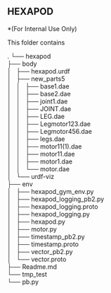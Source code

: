## HEXAPOD

*(For Internal Use Only)

This folder contains

.
└── hexapod  
    ├── body  
    │   ├── hexapod.urdf  
    │   ├── new_parts5  
    │   │   ├── base1.dae  
    │   │   ├── base2.dae  
    │   │   ├── joint1.dae  
    │   │   ├── JOINT.dae  
    │   │   ├── LEG.dae  
    │   │   ├── Legmotor123.dae  
    │   │   ├── Legmotor456.dae  
    │   │   ├── legs.dae  
    │   │   ├── motor11(1).dae  
    │   │   ├── motor11.dae  
    │   │   ├── motor1.dae  
    │   │   └── motor.dae  
    │   └── urdf-viz  
    ├── env  
    │   ├── hexapod_gym_env.py  
    │   ├── hexapod_logging_pb2.py  
    │   ├── hexapod_logging.proto  
    │   ├── hexapod_logging.py  
    │   ├── hexapod.py  
    │   ├── motor.py  
    │   ├── timestamp_pb2.py  
    │   ├── timestamp.proto  
    │   ├── vector_pb2.py  
    │   └── vector.proto  
    ├── Readme.md  
    └── tmp_test  
        └── pb.py  




